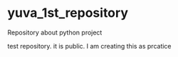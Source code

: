 # yuva_1st_repository
Repository about python project



test repository. it is public. I am creating this as prcatice
